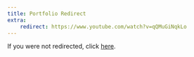 ```yaml
---
title: Portfolio Redirect
extra:
    redirect: https://www.youtube.com/watch?v=qQMuGiNqkLo
---
```


If you were not redirected, click [here](https://www.youtube.com/watch?v=qQMuGiNqkLo).